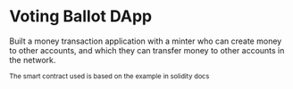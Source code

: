 # Voting Ballot DApp

Built a money transaction application with a minter who can create money to other accounts, and which they can transfer money to other accounts in the network.

<small> The smart contract used is based on the example in solidity docs </small>
